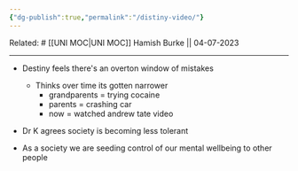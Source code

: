 ```yaml
---
{"dg-publish":true,"permalink":"/distiny-video/"}
---
```


Related: #
[[UNI MOC\|UNI MOC]]
Hamish Burke || 04-07-2023
***

- Destiny feels there's an overton window of mistakes
	- Thinks over time its gotten narrower
		- grandparents = trying cocaine
		- parents = crashing car
		- now = watched andrew tate video

- Dr K agrees society is becoming less tolerant
- As a society we are seeding control of our mental wellbeing to other people

